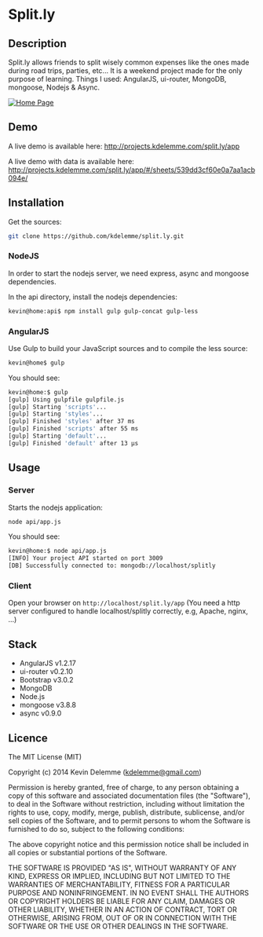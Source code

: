 # Split.ly


## Description

Split.ly allows friends to split wisely common expenses like the ones made during road trips, parties, etc... It is a weekend project made for the only purpose of learning. Things I used: AngularJS, ui-router, MongoDB, mongoose, Nodejs & Async.

[![Home Page](http://www.kdelemme.com/wp-content/uploads/2014/06/splitly-home.png)](http://www.kdelemme.com "Articles about javascript, angularjs, nodejs")

## Demo

A live demo is available here: http://projects.kdelemme.com/split.ly/app

A live demo with data is available here: http://projects.kdelemme.com/split.ly/app/#/sheets/539dd3cf60e0a7aa1acb094e/

## Installation

Get the sources:
```bash
git clone https://github.com/kdelemme/split.ly.git
```

### NodeJS

In order to start the nodejs server, we need express, async and mongoose dependencies.

In the api directory, install the nodejs dependencies:
```bash
kevin@home:api$ npm install gulp gulp-concat gulp-less
```

### AngularJS

Use Gulp to build your JavaScript sources and to compile the less source:
```bash
kevin@home$ gulp
```

You should see:
```bash
kevin@home:$ gulp
[gulp] Using gulpfile gulpfile.js
[gulp] Starting 'scripts'...
[gulp] Starting 'styles'...
[gulp] Finished 'styles' after 37 ms
[gulp] Finished 'scripts' after 55 ms
[gulp] Starting 'default'...
[gulp] Finished 'default' after 13 μs
```

## Usage

### Server

Starts the nodejs application:
```bash
node api/app.js
```

You should see:
```bash
kevin@home:$ node api/app.js 
[INFO] Your project API started on port 3009
[DB] Successfully connected to: mongodb://localhost/splitly
```

### Client

Open your browser on `http://localhost/split.ly/app` (You need a http server configured to handle localhost/splitly correctly, e.g, Apache, nginx, ...)

## Stack

* AngularJS v1.2.17
* ui-router v0.2.10
* Bootstrap v3.0.2
* MongoDB 
* Node.js
* mongoose v3.8.8
* async v0.9.0

## Licence
The MIT License (MIT)

Copyright (c) 2014 Kevin Delemme (kdelemme@gmail.com)

Permission is hereby granted, free of charge, to any person obtaining a copy
of this software and associated documentation files (the "Software"), to deal
in the Software without restriction, including without limitation the rights
to use, copy, modify, merge, publish, distribute, sublicense, and/or sell
copies of the Software, and to permit persons to whom the Software is
furnished to do so, subject to the following conditions:

The above copyright notice and this permission notice shall be included in
all copies or substantial portions of the Software.

THE SOFTWARE IS PROVIDED "AS IS", WITHOUT WARRANTY OF ANY KIND, EXPRESS OR
IMPLIED, INCLUDING BUT NOT LIMITED TO THE WARRANTIES OF MERCHANTABILITY,
FITNESS FOR A PARTICULAR PURPOSE AND NONINFRINGEMENT. IN NO EVENT SHALL THE
AUTHORS OR COPYRIGHT HOLDERS BE LIABLE FOR ANY CLAIM, DAMAGES OR OTHER
LIABILITY, WHETHER IN AN ACTION OF CONTRACT, TORT OR OTHERWISE, ARISING FROM,
OUT OF OR IN CONNECTION WITH THE SOFTWARE OR THE USE OR OTHER DEALINGS IN
THE SOFTWARE.

